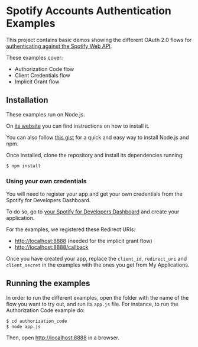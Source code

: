 # Spotify Accounts Authentication Examples

This project contains basic demos showing the different OAuth 2.0 flows for [authenticating against the Spotify Web API](https://developer.spotify.com/web-api/authorization-guide/).

These examples cover:

- Authorization Code flow
- Client Credentials flow
- Implicit Grant flow

## Installation

These examples run on Node.js. 

On [its website](http://www.nodejs.org/download/) you can find instructions on how to install it. 

You can also follow [this gist](https://gist.github.com/isaacs/579814) for a quick and easy way to install Node.js and npm.

Once installed, clone the repository and install its dependencies running:

```javascript 
$ npm install 
``` 

### Using your own credentials

You will need to register your app and get your own credentials from the Spotify for Developers Dashboard.

To do so, go to [your Spotify for Developers Dashboard](https://beta.developer.spotify.com/dashboard) and create your application.

For the examples, we registered these Redirect URIs:

- [http://localhost:8888](http://localhost:8888) (needed for the implicit grant flow)
- [http://localhost:8888/callback](http://localhost:8888/callback)

Once you have created your app, replace the `client_id`, `redirect_uri` and `client_secret` in the examples with the ones you get from My Applications.

## Running the examples

In order to run the different examples, open the folder with the name of the flow you want to try out, and run its `app.js` file. For instance, to run the Authorization Code example do:

```bash 
$ cd authorization_code
$ node app.js
``` 

Then, open [http://localhost:8888](http://localhost:8888) in a browser.
